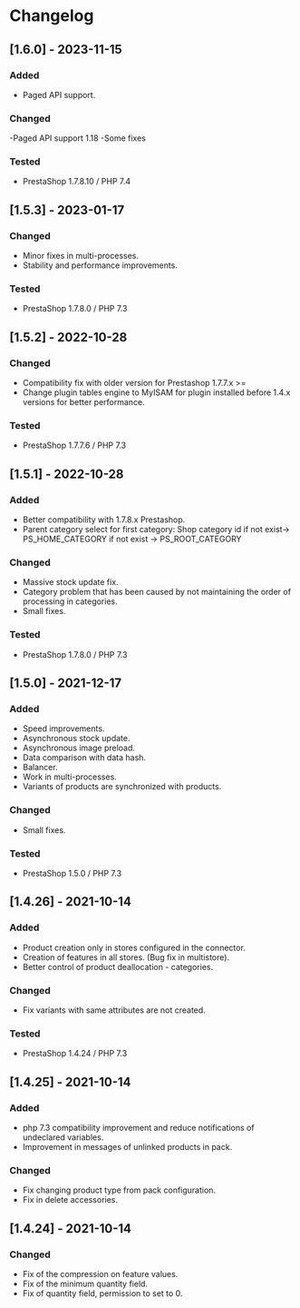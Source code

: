 # Changelog

## [1.6.0] - 2023-11-15

### Added

- Paged API support.

### Changed

-Paged API support 1.18
-Some fixes

### Tested

- PrestaShop 1.7.8.10 / PHP 7.4

## [1.5.3] - 2023-01-17

### Changed

- Minor fixes in multi-processes.
- Stability and performance improvements.

### Tested

- PrestaShop 1.7.8.0 / PHP 7.3

## [1.5.2] - 2022-10-28

### Changed

- Compatibility fix with older version for Prestashop 1.7.7.x >=
- Change plugin tables engine to MyISAM for plugin installed before 1.4.x versions for better performance.

### Tested

- PrestaShop 1.7.7.6 / PHP 7.3

## [1.5.1] - 2022-10-28

### Added

- Better compatibility with 1.7.8.x Prestashop.
- Parent category select for first category: Shop category id if not exist-> PS_HOME_CATEGORY if not exist -> PS_ROOT_CATEGORY

### Changed

- Massive stock update fix.
- Category problem that has been caused by not maintaining the order of processing in categories.
- Small fixes.

### Tested

- PrestaShop 1.7.8.0 / PHP 7.3

## [1.5.0] - 2021-12-17

### Added

- Speed improvements.
- Asynchronous stock update.
- Asynchronous image preload.
- Data comparison with data hash.
- Balancer.
- Work in multi-processes.
- Variants of products are synchronized with products.

### Changed

- Small fixes.

### Tested

- PrestaShop 1.5.0 / PHP 7.3

## [1.4.26] - 2021-10-14

### Added

- Product creation only in stores configured in the connector.
- Creation of features in all stores. (Bug fix in multistore).
- Better control of product deallocation - categories.

### Changed

- Fix variants with same attributes are not created.

### Tested

- PrestaShop 1.4.24 / PHP 7.3

## [1.4.25] - 2021-10-14

### Added

- php 7.3 compatibility improvement and reduce notifications of undeclared variables.
- Improvement in messages of unlinked products in pack.

### Changed

- Fix changing product type from pack configuration.
- Fix in delete accessories.

## [1.4.24] - 2021-10-14

### Changed

- Fix of the compression on feature values.
- Fix of the minimum quantity field.
- Fix of quantity field, permission to set to 0.
